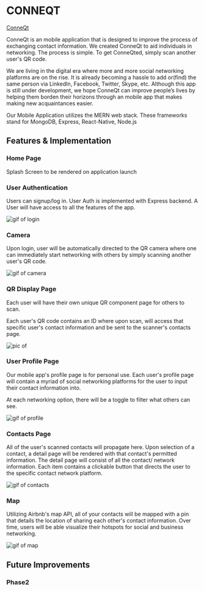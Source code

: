 # CONNEQT

[ConneQt][heroku]

[heroku]: https://conneqt.herokuapp.com/

ConneQt is an mobile application that is designed to improve the process of exchanging contact information. We created ConneQt to aid individuals in networking. The process is simple. To get ConneQted, simply scan another user's QR code.

We are living in the digital era where more and more social networking platforms are on the rise. It is already becoming a hassle to add or(find) the same person via LinkedIn, Facebook, Twitter, Skype, etc. Although this app is still under development, we hope ConneQt can improve people’s lives by helping them borden their horizons through an mobile app that makes making new acquaintances easier.

Our Mobile Application utilizes the MERN web stack. These frameworks stand for MongoDB, Express, React-Native, Node.js

## Features & Implementation

### Home Page
Splash Screen to be rendered on application launch

### User Authentication
Users can signup/log in. User Auth is implemented with Express backend. A User will have access to all the features of the app.

![gif of login](https://user-images.githubusercontent.com/26663031/29267799-2797d35a-809f-11e7-91d3-3b520d56c568.gif)

### Camera
Upon login, user will be automatically directed to the QR camera where one can immediately start networking with others by simply scanning another user's QR code.

![gif of camera](https://user-images.githubusercontent.com/26663031/29267858-586986e0-809f-11e7-9465-1237fb71d086.gif)

### QR Display Page
Each user will have their own unique QR component page for others to scan.

Each user's QR code contains an ID where upon scan, will access that specific user's contact information and be sent to the scanner's contacts page.

![pic of](https://user-images.githubusercontent.com/26663031/29267880-6a2cc8c4-809f-11e7-97b4-52a2f6735105.jpg)

### User Profile Page
Our mobile app's profile page is for personal use. Each user's profile page will contain a myriad of social networking platforms for the user to input their contact information into.

At each networking option, there will be a toggle to filter what others can see.

![gif of profile](https://user-images.githubusercontent.com/26663031/29267826-3c5a3760-809f-11e7-8404-2dd877959193.gif)

### Contacts Page
All of the user's scanned contacts will propagate here. Upon selection of a contact, a detail page will be rendered with that contact's permitted information. The detail page will consist of all the contact/ network information. Each item contains a clickable button that directs the user to the specific contact network platform.

![gif of contacts](https://user-images.githubusercontent.com/26663031/29267868-61098c14-809f-11e7-98d3-e22a37b2c7d6.gif)


### Map
Utilizing Airbnb's map API, all of your contacts will be mapped with a pin that details the location of sharing each other's contact information. Over time, users will be able visualize their hotspots for social and business networking.

![gif of map](https://user-images.githubusercontent.com/26663031/29267848-4e84d288-809f-11e7-89a8-d98c49f3cd70.gif)


## Future Improvements

### Phase2
